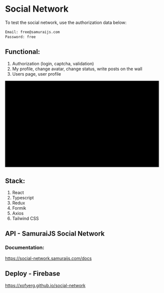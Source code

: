 # Social Network

To test the social network, use the authorization data below:

    Email: free@samuraijs.com
    Password: free

## Functional:
1. Authorization (login, captcha, validation)
2. My profile, change avatar, change status, write posts on the wall
3. Users page, user profile

![show-app](src/assets/show-app.gif)

## Stack:
1. React
2. Typescript
3. Redux
4. Formik
5. Axios
6. Tailwind CSS

## API - SamuraiJS Social Network

### Documentation:
https://social-network.samuraijs.com/docs

## Deploy - Firebase
https://xofyerg.github.io/social-network

